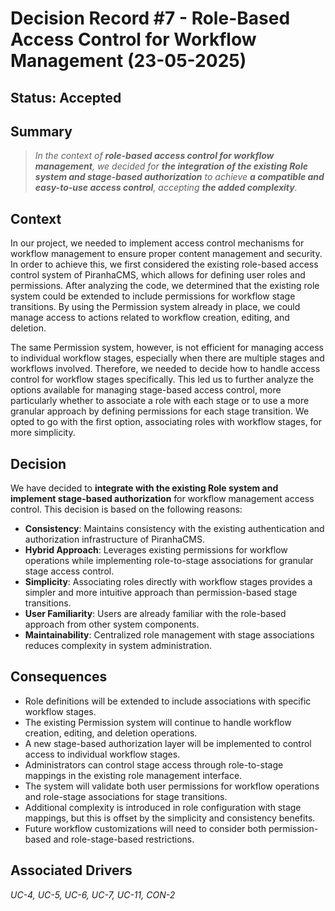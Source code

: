# Decision Record #7 - Role-Based Access Control for Workflow Management (23-05-2025)

## Status: Accepted

## Summary
> *In the context of **role-based access control for workflow management**, we decided for **the integration of the existing Role system and stage-based authorization** to achieve **a compatible and easy-to-use access control**, accepting **the added complexity**.*

## Context
In our project, we needed to implement access control mechanisms for workflow management to ensure proper content management and security. In order to achieve this, we first considered the existing role-based access control system of PiranhaCMS, which allows for defining user roles and permissions. After analyzing the code, we determined that the existing role system could be extended to include permissions for workflow stage transitions. By using the Permission system already in place, we could manage access to actions related to workflow creation, editing, and deletion.

The same Permission system, however, is not efficient for managing access to individual workflow stages, especially when there are multiple stages and workflows involved. Therefore, we needed to decide how to handle access control for workflow stages specifically. This led us to further analyze the options available for managing stage-based access control, more particularly whether to associate a role with each stage or to use a more granular approach by defining permissions for each stage transition. We opted to go with the first option, associating roles with workflow stages, for more simplicity.

## Decision
We have decided to **integrate with the existing Role system and implement stage-based authorization** for workflow management access control. This decision is based on the following reasons:
- **Consistency**: Maintains consistency with the existing authentication and authorization infrastructure of PiranhaCMS.
- **Hybrid Approach**: Leverages existing permissions for workflow operations while implementing role-to-stage associations for granular stage access control.
- **Simplicity**: Associating roles directly with workflow stages provides a simpler and more intuitive approach than permission-based stage transitions.
- **User Familiarity**: Users are already familiar with the role-based approach from other system components.
- **Maintainability**: Centralized role management with stage associations reduces complexity in system administration.

## Consequences
- Role definitions will be extended to include associations with specific workflow stages.
- The existing Permission system will continue to handle workflow creation, editing, and deletion operations.
- A new stage-based authorization layer will be implemented to control access to individual workflow stages.
- Administrators can control stage access through role-to-stage mappings in the existing role management interface.
- The system will validate both user permissions for workflow operations and role-stage associations for stage transitions.
- Additional complexity is introduced in role configuration with stage mappings, but this is offset by the simplicity and consistency benefits.
- Future workflow customizations will need to consider both permission-based and role-stage-based restrictions.

## Associated Drivers
*UC-4, UC-5, UC-6, UC-7, UC-11, CON-2*